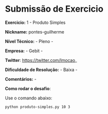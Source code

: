 # Submissão de Exercicio

**Exercicio:** 1 - Produto Simples

**Nickname:** pontes-guilherme

**Nível Técnico:** - Pleno -

**Empresa:** - Gebit -

**Twitter**: https://twitter.com/lmocao_

**Dificuldade de Resolução:** - Baixa -

**Comentários:** -

**Como rodar o desafio**: 

Use o comando abaixo: 
```bash
python produto-simples.py 10 3
```